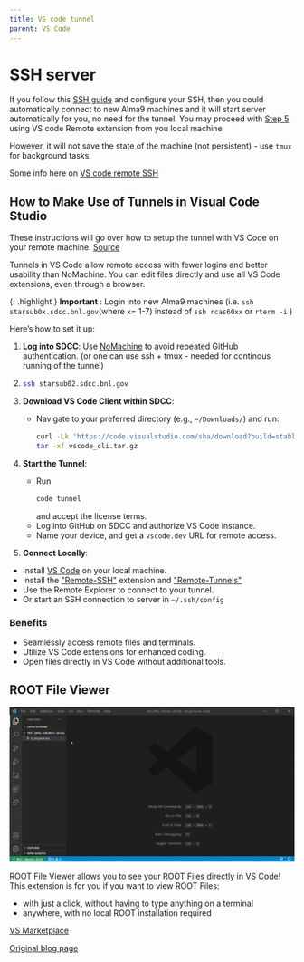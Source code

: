 ```yaml
---
title: VS code tunnel
parent: VS Code
---
```



# SSH server
If you follow this [SSH guide](/software/ssh) and configure your SSH, then you could automatically connect to new Alma9 machines and it will start server automatically for you, no need for the tunnel. 
You may proceed with [Step 5](#step5) using VS code Remote extension from you local machine 

However, it will not save the state of the machine (not persistent) - use `tmux` for background tasks.

Some info here on [VS code remote SSH](https://code.visualstudio.com/docs/remote/ssh)


## How to Make Use of Tunnels in Visual Code Studio

These instructions will go over how to setup the tunnel with VS Code on your remote machine. [Source](https://code.visualstudio.com/docs/remote/tunnels)

Tunnels in VS Code allow remote access with fewer logins and better usability than NoMachine. You can edit files directly and use all VS Code extensions, even through a browser. 

{: .highlight }
**Important** : Login into new Alma9 machines (i.e. `ssh starsub0x.sdcc.bnl.gov`(where `x`= 1-7) instead of `ssh rcas60xx` or `rterm -i` ) 


Here’s how to set it up:  

1. **Log into SDCC**: Use [NoMachine](no-machine.md) to avoid repeated GitHub authentication.
(or one can use ssh + tmux - needed for continous running of the tunnel)

2.  ```bash
    ssh starsub02.sdcc.bnl.gov
    ```

3. **Download VS Code Client within SDCC**:  
   - Navigate to your preferred directory (e.g., `~/Downloads/`) and run:  

     ```bash
     curl -Lk 'https://code.visualstudio.com/sha/download?build=stable&os=cli-alpine-x64' --output vscode_cli.tar.gz
     tar -xf vscode_cli.tar.gz
     ```

4. **Start the Tunnel**:  
   - Run 
     ```bash
     code tunnel
     ```
      and accept the license terms.  
   - Log into GitHub on SDCC and authorize VS Code instance.  
   - Name your device, and get a `vscode.dev` URL for remote access.

5.  <a id="step5">**Connect Locally**:</a>  
   - Install [VS Code](https://visualstudio.microsoft.com/) on your local machine.  
   - Install the ["Remote-SSH"](vscode:extension/ms-vscode-remote.remote-ssh) extension and ["Remote-Tunnels"](vscode:extension/ms-vscode.remote-server)   
   - Use the Remote Explorer to connect to your tunnel.
   - Or start an SSH connection to server in `~/.ssh/config`  

### Benefits

- Seamlessly access remote files and terminals.  
- Utilize VS Code extensions for enhanced coding.  
- Open files directly in VS Code without additional tools.


## ROOT File Viewer

![alt text](/img/vscode_extension_announcement.gif)

ROOT File Viewer allows you to see your ROOT Files directly in VS Code! This extension is for you if you want to view ROOT Files:
- with just a click, without having to type anything on a terminal
- anywhere, with no local ROOT installation required


[VS Marketplace](https://marketplace.visualstudio.com/items?itemName=albertopdrf.root-file-viewer)


[Original blog page](https://root.cern/blog/vscode-extension-announcement/) 
